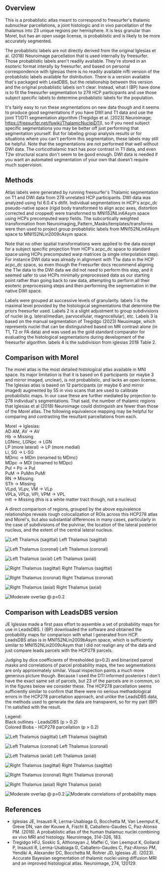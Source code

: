 ## Overview

This is a probablistic atlas meant to correspond to freesurfer's thalamic 
subnuclear parcellations, a joint histologic and in vivo parcellation of the
thalamus into 23 unique regions per hemisphere. It is less granular than 
Morel, but has an open usage license, is probablistic and is likely to be 
more accurately segmented.

The probablistic labels are not directly derived from the original Iglesias 
et al. (2018) Neuroimage parcellation that is used internally by freesurfer.
Those probablistic labels aren't readily available. They're stored in an
esoteric format interally by freesurfer, and based on personal correspondence 
with Iglesias there is no readily available nifti version of the 
probablistic labels available for distribution. There is a version available
that's packaged with LeadDBS, but the relationship between this version and
the original probablistic labels isn't clear. Instead, what I (BP) have done
is to fit the freesurfer segmentation to 278 HCP participants and use those
subject specific labels to determine probablistic labels for the population.

It's fairly easy to run these segmentations on new data though and it seems to
produce good segmentations if you have DWI and T1 data and use the joint T1/DTI
segmentation algorithm (Tregidgo et al. [2023] Neuroimage; 
https://freesurfer.net/fswiki/ThalamicNucleiDTI), so if you need subject 
specific segmentations you may be better off just performing that segmentation 
yourself. But for labeling group analysis results or for situations where you
can't perform this segmentation, these labels may still be helpful. Note that 
the segmentations are not performed that well without DWI data. The 
corticothalamic tract has poor contrast in T1 data, and even T2w structural 
scans don't seem to be good enough. DWI data is needed if you want an automated
segmentation of your own that doesn't require much supervision.

## Methods

Atlas labels were generated by running freesurfer's Thalamic segmentation on
T1 and DWI data from 278 unrelated HCP participants. DWI data was analyzed
using fsl 6.0.4's dtifit. Individual segmentations in HCP's acpc_dc 
pseudo-native space (rigid body transformed to align acpc axes, distortion 
corrected and cropped) were transformed to MNI152NLin6Asym space using HCPs 
precomputed warp fields. The subcortically weighted transformation from 
Neuroimaging_Pattern_Masks/templates/transforms were then used to project group
probablistic labels from MNI152NLin6Asym space to MNI152NLin2009cAsym space. 

Note that no other spatial transformations were applied to the data except for 
a subject specific projection from HCP's acpc_dc space to standard space using
HCPs precomputed warp matrices (a single interpolation step). For instance
DWI data was already in alignment with T1w data in the HCP acpc_dc space, so
even though the Freesurfer docs recommend aligning the T1w data to the DWI data
we did not need to perform this step, and it seemed safer to use HCPs minimally
preprocessed data as our starting point rather than going back to raw data, 
attempting to perform all their esoteric preprocessing steps and then 
performing the segmentation in the native DWI space.

Labels were grouped at successive levels of granularity. labels 1 is the 
maximal level provided by the histological segmentations that determine the
priors freesurfer used. Labels 2 is a slight adjustment to group subdivisions 
of nuclei (e.g. lateral/median, parvocellular, magnocellular), etc. Labels 3 
is based on the manual segmentation of Tregidgo (2023) Neuoimage, which 
represents nuclei that can be distinguished based on MR contrast alone (in
T1, T2 or FA data) and was used as the gold standard comparator for evaluating
the histological segmentations during development of the freesurfer algorithm.
labels 4 is the subdivision from iglesias 2018 Table 2.

## Comparison with Morel

The morel atlas is the most detailed histological atlas available in MNI space.
Its major limitation is that it is based on 6 participants (or maybe 3 and
mirror imaged, unclear), is not probablistic, and lacks an open license. The 
Iglesias atlas is based on 12 participants (or maybe 6 and mirror imaged) 
augmented by 55 in vivo scans that are used to calibrate probabilistic maps. 
In our case these are further mediated by projection to 278 individual's 
segmentations. That said, the number of thalamic regions that Iglesias et al 
(2018) Neuroimage could distinguish are fewer than those of the Morel atlas. 
The following equivalence mapping may be helpful for comparing and contrasting 
the resultant parcellations from each.

Morel -> Iglesias: <br />
AD AM, AV -> AV <br />
Hb -> Missing <br />
LGNmc, LGNpc -> LGN <br />
LP (more lateral) -> LP (more medial) <br />
Li, SG -> L-SG <br />
MDmc -> MDm (renamed to MDmc) <br />
MDpc -> MDl (renamed to MDpc) <br />
PuI + Po -> PuI <br />
PuM -> PuMm PuMl <br />
RN -> Missing <br />
STh -> Missing <br />
VLpd, VLpv, VM -> VLp <br />
VPLa, VPLp, VPI, VPM -> VPL <br />
mtt -> Missing (this is a white matter tract though, not a nucleus) <br />

A direct comparison of regions, grouped by the above equivalence relationships
reveals rough colocalization of ROIs across this HCP278 atlas and Morel's,
but also substantial differences in many cases, particularly in the case of 
subdivisions of the pulvinar, the location of the lateral posterior nucleus, 
and the extent of the central lateral nucleus.

![Left Thalamus (sagittal)](html/compare_with_morel_01.png)
Left Thalamus (sagittal)

![Left Thalamus (coronal)](html/compare_with_morel_03.png)
Left Thalamus (coronal)

![Left Thalamus (axial)](html/compare_with_morel_02.png)
Left Thalamus (axial)

![Right Thalamus (sagittal)](html/compare_with_morel_04.png)
Right Thalamus (sagittal)

![Right Thalamus (coronal)](html/compare_with_morel_06.png)
Right Thalamus (coronal)

![Right Thalamus (axial)](html/compare_with_morel_05.png)
Right Thalamus (axial)

![Moderate overlap @ p>0.2](html/compare_with_morel_07.png)

## Comparison with LeadsDBS version

JE Iglesias made a first pass effort to assemble a set of probability maps for 
use in LeadsDBS. I (BP)  downloaded the software and obtained the probability maps 
for comparison with what I generated from HCP. LeadsDBS atlas is in 
MNI152NLin2009bAsym space, which is sufficiently similar to MNI152NLin2009cAsym 
that I did not realign any of the data and just compare leads parcels with the 
HCP278 parcels.

Judging by dice coefficients of thresholded (p>0.2) and binarized parcel masks
and correlations of parcel probability maps, the two segmentations are only
approximately similar. Visual inspection paints a much more generous
picture though. Because I used the DTI informed posteriors I don't have the
exact same set of parcels, but 23 of the parcels are in common, so in the figures
below we consider these. The HCP278 parcellation seems sufficiently similar to
confirm that there were no serious methadological errors in the HCP278 
parcellation approach, and unlike the LeadsDBS data, the methods used to generate
the data are transparent, so for my part (BP) I'm satisfied with the result.

Legend: <br />
Black outlines - LeadsDBS (p > 0.2) <br />
Colored Blobs - HCP278 parcellation (p > 0.2) <br />

![Left Thalamus (sagittal)](html/compare_with_leadDBS_version_02.png)
Left Thalamus (sagittal)

![Left Thalamus (coronal)](html/compare_with_leadDBS_version_04.png)
Left Thalamus (coronal)

![Left Thalamus (axial)](html/compare_with_leadDBS_version_03.png)
Left Thalamus (axial)

![Right Thalamus (sagittal)](html/compare_with_leadDBS_version_05.png)
Right Thalamus (sagittal)

![Right Thalamus (coronal)](html/compare_with_leadDBS_version_07.png)
Right Thalamus (coronal)

![Right Thalamus (axial)](html/compare_with_leadDBS_version_06.png)
Right Thalamus (axial)

![Moderate overlap @ p>0.2](html/compare_with_leadDBS_version_08.png)
![Moderate correlations of probability maps](html/compare_with_leadDBS_version_09.png)

## References

* Iglesias JE, Insausti R, Lerma-Usabiaga G, Bocchetta M, Van Leemput K, Greve DN, van der Kouwe A, Fischl B, Caballero-Gaudes C, Paz-Alonso PM. (2018). A probablistic atlas of the human thalamuc nuclei combining ex vivo MRI and histology. Neuroimage, 314-326, 183.
* Tregidgo HFJ, Soskic S, Althonayan J, Maffei C, Van Leemput K, Golland P, Insausti R, Lerma-Usabiaga G, Caballero-Gaudes C, Paz-Alonso PM, Yendiki A, Alexander DC, Bocchetta M, Rohrer JD, Iglesias JE. (2023). Accurate Bayesian segmentation of thalamic nuclei using diffusion MRI and an improved histological atlas. Neuroimage,  274, 120129.
